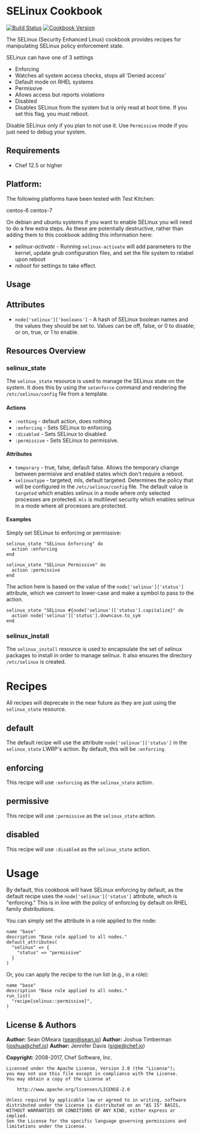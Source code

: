 # SELinux Cookbook

[![Build Status](https://travis-ci.org/chef-cookbooks/selinux.svg?branch=master)](https://travis-ci.org/chef-cookbooks/selinux) [![Cookbook Version](https://img.shields.io/cookbook/v/selinux.svg)](https://supermarket.chef.io/cookbooks/selinux)

The SELinux (Security Enhanced Linux) cookbook provides recipes for manipulating SELinux policy enforcement state.

SELinux can have one of 3 settings

* Enforcing
 * Watches all system access checks, stops all 'Denied access'
 * Default mode on RHEL systems
* Permissive
 * Allows access but reports violations
* Disabled
 * Disables SELinux from the system but is only read at boot time. If you set this flag, you must reboot.

Disable SELinux only if you plan to not use it. Use `Permissive` mode if you just need to debug your system.

## Requirements

- Chef 12.5 or higher


## Platform:

The following platforms have been tested with Test Kitchen:

centos-6
centos-7

On debian and ubuntu systems if you want to enable SELinux you will need to do a few extra steps. As these are potentially destructive, rather than adding them to this cookbook adding this information here:

* _selinux-activate_ - Running `selinux-activate` will add parameters to the kernel, update grub configuration files, and set the file system to relabel upon reboot
* _reboot_ for settings to take effect.

## Usage


## Attributes


* `node['selinux']['booleans']` - A hash of SELinux boolean names and the
  values they should be set to. Values can be off, false, or 0 to disable;
  or on, true, or 1 to enable.

## Resources Overview


### selinux\_state

The `selinux_state` resource is used to manage the SELinux state on the
system. It does this by using the `setenforce` command and rendering
the `/etc/selinux/config` file from a template.

#### Actions

* `:nothing` - default action, does nothing
* `:enforcing` - Sets SELinux to enforcing.
* `:disabled` - Sets SELinux to disabled.
* `:permissive` - Sets SELinux to permissive.

#### Attributes

* `temporary` - true, false, default false. Allows the temporary change between permisive and enabled states which don't require a reboot. 
* `selinuxtype` - targeted, mls, default targeted. Determines the policy that will be configured in the `/etc/selinux/config` file. The default value is `targeted` which enables selinux in a mode where only selected processes are protected. `mls` is multilevel security which enables selinux in a mode where all processes are protected.
#### Examples

Simply set SELinux to enforcing or permissive:

    selinux_state "SELinux Enforcing" do
      action :enforcing
    end

    selinux_state "SELinux Permissive" do
      action :permissive
    end

The action here is based on the value of the
`node['selinux']['status']` attribute, which we convert to lower-case
and make a symbol to pass to the action.

    selinux_state "SELinux #{node['selinux']['status'].capitalize}" do
      action node['selinux']['status'].downcase.to_sym
    end

### selinux\_install

The `selinux_install` resource is used to encapsulate the set of selinux packages to install in order to manage selinux. It also ensures the directory `/etc/selinux` is created.

Recipes
=======

All recipes will deprecate in the near future as they are just using the `selinux_state` resource.

## default

The default recipe will use the attribute `node['selinux']['status']`
in the `selinux_state` LWRP's action. By default, this will be `:enforcing`.

## enforcing

This recipe will use `:enforcing` as the `selinux_state` action.

## permissive

This recipe will use `:permissive` as the `selinux_state` action.

## disabled

This recipe will use `:disabled` as the `selinux_state` action.

Usage
=====

By default, this cookbook will have SELinux enforcing by default, as
the default recipe uses the `node['selinux']['status']` attribute,
which is "enforcing." This is in line with the policy of enforcing by
default on RHEL family distributions.

You can simply set the attribute in a role applied to the node:

    name "base"
    description "Base role applied to all nodes."
    default_attributes(
      "selinux" => {
        "status" => "permissive"
      }
    )

Or, you can apply the recipe to the run list (e.g., in a role):

    name "base"
    description "Base role applied to all nodes."
    run_list(
      "recipe[selinux::permissive]",
    )


## License & Authors

**Author:** Sean OMeara ([sean@sean.io](mailto:sean@sean.io))
**Author:** Joshua Timberman ([joshua@chef.io](mailto:joshua@chef.io))
**Author:** Jennifer Davis ([sigje@chef.io](mailto:sigje@chef.io))

**Copyright:** 2008-2017, Chef Software, Inc.

```
Licensed under the Apache License, Version 2.0 (the "License");
you may not use this file except in compliance with the License.
You may obtain a copy of the License at

    http://www.apache.org/licenses/LICENSE-2.0

Unless required by applicable law or agreed to in writing, software
distributed under the License is distributed on an "AS IS" BASIS,
WITHOUT WARRANTIES OR CONDITIONS OF ANY KIND, either express or implied.
See the License for the specific language governing permissions and
limitations under the License.
```
